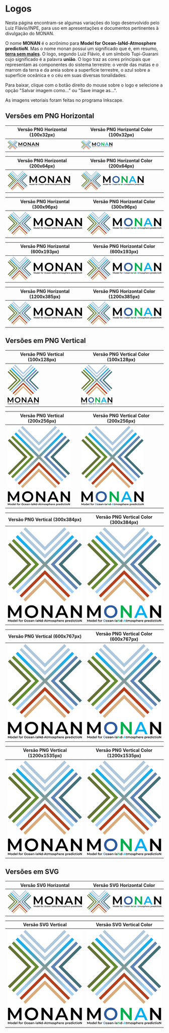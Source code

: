 # Logos

Nesta página encontram-se algumas variações do logo desenvolvido pelo Luiz Flávio/INPE, para uso em apresentações e documentos pertinentes à divulgação do MONAN. 

O nome **MONAN** é o acrônimo para **Model for Ocean-laNd-Atmosphere predictioN**. Mas o nome monan possui um significado que é, em resumo, [**terra sem males**](https://pt.wikipedia.org/wiki/Mon%C3%A3). O logo, segundo Luiz Flávio, é um símbolo Tupi-Guarani cujo significado é a palavra **união**. O logo traz as cores principais que representam as componentes do sistema terrestre: o verde das matas e o marrom da terra e da areia sobre a superfície terrestre, o azul sobre a superfície oceânica e o céu em suas diversas tonalidades.

Para baixar, clique com o botão direito do mouse sobre o logo e selecione a opção "Salvar imagem como..." ou "Save image as...".

As imagens vetoriais foram feitas no programa Inkscape. 

## Versões em PNG Horizontal

| Versão PNG Horizontal (100x32px)  | Versão PNG Horizontal Color (100x32px) |
| ------------- | ------------- |
| ![Versão PNG Horizontal](assets/logo_monan_hor_100x32.png)  | ![Versão PNG Horizontal Color](assets/logo_monan_hor_color_100x32.png)  |

| Versão PNG Horizontal (200x64px)  | Versão PNG Horizontal Color (200x64px) |
| ------------- | ------------- |
| ![Versão PNG Horizontal](assets/logo_monan_hor_200x64.png)  | ![Versão PNG Horizontal Color](assets/logo_monan_hor_color_200x64.png)  |

| Versão PNG Horizontal (300x96px)  | Versão PNG Horizontal Color (300x96px) |
| ------------- | ------------- |
| ![Versão PNG Horizontal](assets/logo_monan_hor_300x96.png)  | ![Versão PNG Horizontal Color](assets/logo_monan_hor_color_300x96.png)  |

| Versão PNG Horizontal (600x193px)  | Versão PNG Horizontal Color (600x193px) |
| ------------- | ------------- |
| ![Versão PNG Horizontal](assets/logo_monan_hor_600x193.png)  | ![Versão PNG Horizontal Color](assets/logo_monan_hor_color_600x193.png)  |

| Versão PNG Horizontal (1200x385px)  | Versão PNG Horizontal Color (1200x385px) |
| ------------- | ------------- |
| ![Versão PNG Horizontal](assets/logo_monan_hor_1200x385.png)  | ![Versão PNG Horizontal Color](assets/logo_monan_hor_color_1200x385.png)  |

## Versões em PNG Vertical

| Versão PNG Vertical (100x128px)  | Versão PNG Vertical Color (100x128px) |
| ------------- | ------------- |
| ![Versão PNG Horizontal](assets/logo_monan_vert_100x128.png)  | ![Versão PNG Horizontal Color](assets/logo_monan_vert_color_100x128.png)  |

| Versão PNG Vertical (200x256px)  | Versão PNG Vertical Color (200x256px) |
| ------------- | ------------- |
| ![Versão PNG Horizontal](assets/logo_monan_vert_200x256.png)  | ![Versão PNG Horizontal Color](assets/logo_monan_vert_color_200x256.png)  |

| Versão PNG Vertical (300x384px)  | Versão PNG Vertical Color (300x384px) |
| ------------- | ------------- |
| ![Versão PNG Horizontal](assets/logo_monan_vert_300x384.png)  | ![Versão PNG Horizontal Color](assets/logo_monan_vert_color_300x384.png)  |

| Versão PNG Vertical (600x767px)  | Versão PNG Vertical Color (600x767px) |
| ------------- | ------------- |
| ![Versão PNG Horizontal](assets/logo_monan_vert_600x767.png)  | ![Versão PNG Horizontal Color](assets/logo_monan_vert_color_600x767.png)  |

| Versão PNG Vertical (1200x1535px)  | Versão PNG Vertical Color (1200x1535px) |
| ------------- | ------------- |
| ![Versão PNG Horizontal](assets/logo_monan_vert_1200x1535.png)  | ![Versão PNG Horizontal Color](assets/logo_monan_vert_color_1200x1535.png)  |

## Versões em SVG

| Versão SVG Horizontal | Versão SVG Horizontal Color |
| ------------- | ------------- |
| ![Versão PNG Horizontal](assets/logo_monan_hor.svg)  | ![Versão PNG Horizontal Color](assets/logo_monan_hor_color.svg)  |

| Versão SVG Vertical | Versão SVG Vertical Color |
| ------------- | ------------- |
| ![Versão PNG Horizontal](assets/logo_monan_vert.svg)  | ![Versão PNG Horizontal Color](assets/logo_monan_vert_color.svg)  |
